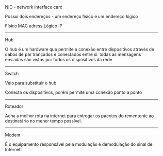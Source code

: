 NIC - network interface card

Possui dois endereços - um endereço físico e um endereço lógico

Físico MAC adress
Lógico IP

---

Hub

O hub é um hardware que permite a conexão entre dispositivos através de cabos de par trançados e conectados entre si.
todas as mensagens enviadas são vistas por todos os dispositivos da rede

---

Switch

Veio para substituir o hub

Conecta os dispositivos, porém permite uma conexão ponto a ponto

---

Roteador

Acha a melhor rota na internet para entregar os pacotes do rementente ao destinatário no menor tempo possível.

---

Modem

É o equipamento responsável pela modulação e demodulação do sinal de Internet.
